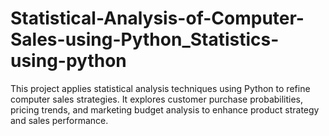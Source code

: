 # Statistical-Analysis-of-Computer-Sales-using-Python_Statistics-using-python
This project applies statistical analysis techniques using Python to refine computer sales strategies. It explores customer purchase probabilities, pricing trends, and marketing budget analysis to enhance product strategy and sales performance.
